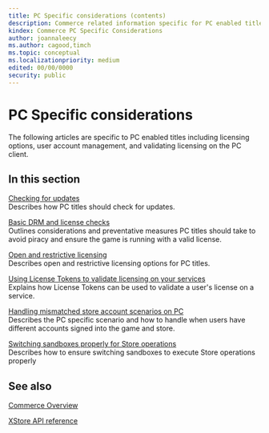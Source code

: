 ```yaml
---
title: PC Specific considerations (contents)
description: Commerce related information specific for PC enabled titles.
kindex: Commerce PC Specific Considerations
author: joannaleecy
ms.author: cagood,timch
ms.topic: conceptual
ms.localizationpriority: medium
edited: 00/00/0000
security: public
---
```



# PC Specific considerations

The following articles are specific to PC enabled titles including licensing options, user account management, and validating licensing on the PC client.

## In this section  
  
[Checking for updates](xstore-checking-for-updates.md)  
Describes how PC titles should check for updates.  
  
[Basic DRM and license checks](xstore-basic-drm-and-license-checks.md)  
Outlines considerations and preventative measures PC titles should take to avoid piracy and ensure the game is running with a valid license.  
  
[Open and restrictive licensing](xstore-open-and-restrictive-licensing.md)  
Describes open and restrictive licensing options for PC titles.  
  
[Using License Tokens to validate licensing on your services](xstore-license-tokens.md)  
Explains how License Tokens can be used to validate a user's license on a service.  
  
[Handling mismatched store account scenarios on PC](xstore-handling-mismatched-store-accounts.md)  
Describes the PC specific scenario and how to handle when users have different accounts signed into the game and store.  
  
[Switching sandboxes properly for Store operations](xstore-switching-pc-sandbox-for-store.md)  
Describes how to ensure switching sandboxes to execute Store operations properly  
  


## See also

[Commerce Overview](../commerce-nav.md)

[XStore API reference](../../reference/system/xstore/xstore_members.md)